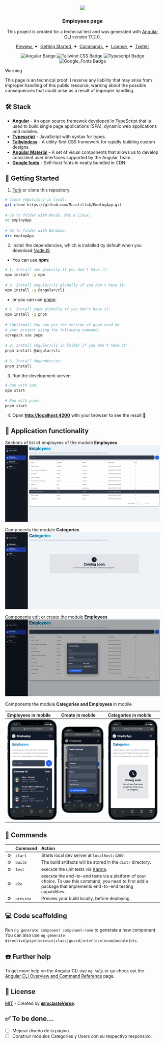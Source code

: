<div align="center">
<img src="src/favicon.ico" height="50px" width="auto" />

### Employees page

This project is created for a technical test and was generated with [Angular CLI](https://github.com/angular/angular-cli) version 17.2.0.

</div>

<div align="center">
    <a href="#" target="_blank">
        Preview
    </a>
    <span>&nbsp;✦&nbsp;</span>
    <a href="#-getting-started">
        Getting Started
    </a>
    <span>&nbsp;✦&nbsp;</span>
    <a href="#-commands">
        Commands
    </a>
    <span>&nbsp;✦&nbsp;</span>
    <a href="#-license">
        License
    </a>
    <span>&nbsp;✦&nbsp;</span>
    <a href="https://twitter.com/MiguelA66750525" target="_blank">
        Twitter
    </a>
</div>

<p></p>

<div align="center">

![Angular Badge](https://img.shields.io/badge/Angular-c3002f?logo=angular&logoColor=fff&style=flat)
![Tailwind CSS Badge](https://img.shields.io/badge/Tailwind%20CSS-06B6D4?logo=tailwindcss&logoColor=fff&style=flat)
![Typescript Badge](https://img.shields.io/badge/TypeScript-3178c6?logo=typescript&logoColor=fff&style=flat)
![Google_Fonts Badge](https://img.shields.io/badge/Google_Fonts-ea4335?logo=google&logoColor=fff&style=flat)

</div>

> [!WARNING]
> This page is an technical proof. I reserve any liability that may arise from improper handling of this public resource, warning about the possible consequences that could arise as a result of improper handling.

## 🛠️ Stack

- [**Angular**](https://angular.io) - An open source framewok developed in TypeScript that is used to build single page applications (SPA), dynamic web applications and mobiles.
- [**Typescript**](https://www.typescriptlang.org) - JavaScript with syntax for types.
- [**Tailwindcss**](https://tailwindcss.com) - A utility-first CSS framework for rapidly building custom designs.
- [**Angular Material**](https://material.angular.io) - A set of visual components that allows us to develop consistent user interfaces supported by the Angular Team..
- [**Google fonts**](https://fonts.google.com) - Self-host fonts in neatly bundled in CDN.

## 🚀 Getting Started

1. [Fork](https://github.com/McastilloA/EmployApp/fork) or clone this repository.

```bash
# Clone repository in local:
git clone https://github.com/McastilloA/EmployApp.git

# Go to folder with MacOS, WSL & Linux:
cd employApp

# Go to folder with Windows:
dir employApp
```

2. Install the dependencies, which is installed by default when you download [NodeJS](https://nodejs.org/en)

- You can use **npm**:

<!-- ```bash
# Install bun for MacOS, WSL & Linux:
curl -fsSL https://bun.sh/install | bash

# Install bun for Windows:
powershell -c "iwr bun.sh/install.ps1|iex"

# Install with bun:
bun install
``` -->

```bash
# 1. Install npm globally if you don't have it:
npm install -g npm

# 2. Install angular/cli globally if you don't have it:
npm install -g @angular/cli
```

- or you can use [pnpm](https://pnpm.io):

```bash
# 1. Install pnpm globally if you don't have it:
npm install -g pnpm

# (Optional) You can pin the version of pnpm used on
# your project using the following command:
corepack use pnpm

# 2. Install angular/cli in folder if you don't have it:
pnpm install @angular/cli

# 3. Install dependencies:
pnpm install
```

3. Run the development server:

```bash
# Run with npm:
npm start

# Run with pnpm:
pnpm start
```

4. Open [**http://localhost:4200**](http://localhost:4200/) with your browser to see the result 🚀

## 🤩 Application functionality 

Sections of list of employees of the module **Employees**
![Image employees](src/assets/resources/employees.png)

Components the module **Categories**
![Image categories](src/assets/resources/categories.png)

Components edit or create the module **Employees**
![Image employees](src/assets/resources/employee-cre-upd.png)

Components the module **Categories and Employees** in mobile

| Employees in mobile | Create in mobile | Categories in mobile | 
| :------------------------------ | :------------------------------ | :------------------------------ |
| ![Image auth](src/assets/resources/mobile.png) | ![Image register](src/assets/resources/mobile2.png) | ![Image register in second form](src/assets/resources/mobile3.png) |

## 🫡 Commands

|     | Command   | Action                                                                                                                                                            |
| :-- | :-------- | :---------------------------------------------------------------------------------------------------------------------------------------------------------------- |
| ⚙️  | `start`   | Starts local dev server at `localhost:4200`.                                                                                                                      |
| ⚙️  | `build`   | The build artifacts will be stored in the `dist/` directory.                                                                                                      |
| ⚙️  | `test`    | execute the unit tests via [Karma](https://karma-runner.github.io). |
| ⚙️  | `e2e`     | execute the end-to-end tests via a platform of your choice. To use this command, you need to first add a package that implements end-to-end testing capabilities. |
| ⚙️  | `preview` | Preview your build locally, before deploying. |

## 💻 Code scaffolding

Run `ng generate component component-name` to generate a new component. You can also use `ng generate directive|pipe|service|class|guard|interface|enum|module|etc`.

## ☎️ Further help

To get more help on the Angular CLI use `ng help` or go check out the [Angular CLI Overview and Command Reference](https://angular.io/cli) page.

## 🔑 License

[MIT](#) - Created by [**@mclasteVerse**](https://github.com/McastilloA).

## ✅ To be done...

- [ ] Mejorar diseño de la página.
- [ ] Construir módulos Categories y Users con su respectivo responsivo.
